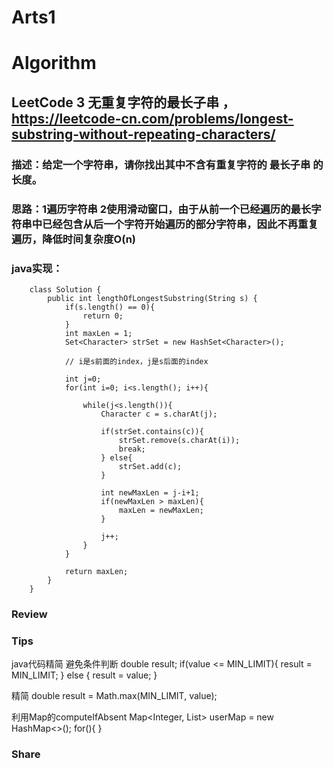 Arts1
===

# Algorithm
## LeetCode 3 无重复字符的最长子串 ，<https://leetcode-cn.com/problems/longest-substring-without-repeating-characters/>
### 描述：给定一个字符串，请你找出其中不含有重复字符的 最长子串 的长度。
### 思路：1遍历字符串 2使用滑动窗口，由于从前一个已经遍历的最长字符串中已经包含从后一个字符开始遍历的部分字符串，因此不再重复遍历，降低时间复杂度O(n)
### java实现：

        class Solution {
            public int lengthOfLongestSubstring(String s) {
                if(s.length() == 0){
                    return 0;
                }
                int maxLen = 1;
                Set<Character> strSet = new HashSet<Character>();

                // i是s前面的index，j是s后面的index

                int j=0;
                for(int i=0; i<s.length(); i++){

                    while(j<s.length()){
                        Character c = s.charAt(j);

                        if(strSet.contains(c)){
                            strSet.remove(s.charAt(i));
                            break;
                        } else{
                            strSet.add(c);
                        }

                        int newMaxLen = j-i+1;
                        if(newMaxLen > maxLen){
                            maxLen = newMaxLen;
                        }

                        j++;
                    }
                }

                return maxLen;
            }
        }

### Review


### Tips
java代码精简
避免条件判断
double result;
if(value <= MIN_LIMIT){
        result = MIN_LIMIT;
        } else {
        result = value;
        }

精简
 double result = Math.max(MIN_LIMIT, value);
 
 
利用Map的computeIfAbsent
Map<Integer, List<Integer>> userMap = new HashMap<>();
        for(){
        }
### Share
